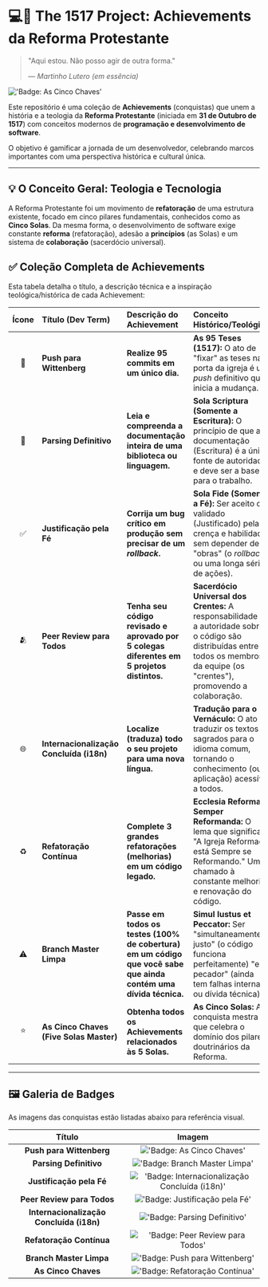 # 💻📜 The 1517 Project: Achievements da Reforma Protestante

> "Aqui estou. Não posso agir de outra forma."
>
> — *Martinho Lutero (em essência)*

!['Badge: As Cinco Chaves'](https://raw.githubusercontent.com/GbrlSouza/Achievements-da-Reforma-Protestante/main/banner.png)

Este repositório é uma coleção de **Achievements** (conquistas) que unem a história e a teologia da **Reforma Protestante** (iniciada em **31 de Outubro de 1517**) com conceitos modernos de **programação e desenvolvimento de software**.

O objetivo é gamificar a jornada de um desenvolvedor, celebrando marcos importantes com uma perspectiva histórica e cultural única.

---

## 💡 O Conceito Geral: Teologia e Tecnologia

A Reforma Protestante foi um movimento de **refatoração** de uma estrutura existente, focado em cinco pilares fundamentais, conhecidos como as **Cinco Solas**. Da mesma forma, o desenvolvimento de software exige constante **reforma** (refatoração), adesão a **princípios** (as Solas) e um sistema de **colaboração** (sacerdócio universal).

## ✅ Coleção Completa de Achievements

Esta tabela detalha o título, a descrição técnica e a inspiração teológica/histórica de cada Achievement:

| Ícone | Título (Dev Term) | Descrição do Achievement | Conceito Histórico/Teológico |
| :---: | :--- | :--- | :--- |
| 🚀 | **Push para Wittenberg** | **Realize 95 commits em um único dia.** | **As 95 Teses (1517):** O ato de "fixar" as teses na porta da igreja é um *push* definitivo que inicia a mudança. |
| 📖 | **Parsing Definitivo** | **Leia e compreenda a documentação inteira de uma biblioteca ou linguagem.** | **Sola Scriptura (Somente a Escritura):** O princípio de que a documentação (Escritura) é a única fonte de autoridade e deve ser a base para o trabalho. |
| ✅ | **Justificação pela Fé** | **Corrija um bug crítico em produção sem precisar de um *rollback*.** | **Sola Fide (Somente a Fé):** Ser aceito ou validado (Justificado) pela crença e habilidade, sem depender de "obras" (o *rollback* ou uma longa série de ações). |
| 🫂 | **Peer Review para Todos** | **Tenha seu código revisado e aprovado por 5 colegas diferentes em 5 projetos distintos.** | **Sacerdócio Universal dos Crentes:** A responsabilidade e a autoridade sobre o código são distribuídas entre todos os membros da equipe (os "crentes"), promovendo a colaboração. |
| 🌐 | **Internacionalização Concluída (i18n)** | **Localize (traduza) todo o seu projeto para uma nova língua.** | **Tradução para o Vernáculo:** O ato de traduzir os textos sagrados para o idioma comum, tornando o conhecimento (ou a aplicação) acessível a todos. |
| ♻️ | **Refatoração Contínua** | **Complete 3 grandes refatorações (melhorias) em um código legado.** | **Ecclesia Reformata Semper Reformanda:** O lema que significa "A Igreja Reformada está Sempre se Reformando." Um chamado à constante melhoria e renovação do código. |
| ⚠️ | **Branch Master Limpa** | **Passe em todos os testes (100% de cobertura) em um código que você sabe que ainda contém uma dívida técnica.** | **Simul Iustus et Peccator:** Ser "simultaneamente justo" (o código funciona perfeitamente) "e pecador" (ainda tem falhas internas ou dívida técnica). |
| ⭐ | **As Cinco Chaves (Five Solas Master)** | **Obtenha todos os Achievements relacionados às 5 Solas.** | **As Cinco Solas:** A conquista mestra que celebra o domínio dos pilares doutrinários da Reforma. |

---

## 🖼️ Galeria de Badges

As imagens das conquistas estão listadas abaixo para referência visual.

| Título | Imagem |
| :---: | :---: |
| **Push para Wittenberg** | !['Badge: As Cinco Chaves'](https://raw.githubusercontent.com/GbrlSouza/Achievements-da-Reforma-Protestante/main/badge/Push%20para%20Wittenberg.png) |
| **Parsing Definitivo** | !['Badge: Branch Master Limpa'](https://raw.githubusercontent.com/GbrlSouza/Achievements-da-Reforma-Protestante/main/badge/Parsing%20Definitivo.png) |
| **Justificação pela Fé** | !['Badge: Internacionalização Concluída (i18n)'](https://raw.githubusercontent.com/GbrlSouza/Achievements-da-Reforma-Protestante/main/badge/Justificação%20pela%20Fé.png) |
| **Peer Review para Todos** | !['Badge: Justificação pela Fé'](https://raw.githubusercontent.com/GbrlSouza/Achievements-da-Reforma-Protestante/main/badge/Peer%20Review%20para%20Todos.png) |
| **Internacionalização Concluída (i18n)** | !['Badge: Parsing Definitivo'](https://raw.githubusercontent.com/GbrlSouza/Achievements-da-Reforma-Protestante/main/badge/Internacionalização%20Concluída%20(i18n).png) |
| **Refatoração Contínua** | !['Badge: Peer Review para Todos'](https://raw.githubusercontent.com/GbrlSouza/Achievements-da-Reforma-Protestante/main/badge/Refatoração%20Contínua.png) |
| **Branch Master Limpa** | !['Badge: Push para Wittenberg'](https://raw.githubusercontent.com/GbrlSouza/Achievements-da-Reforma-Protestante/main/badge/Branch%20Master%20Limpa.png) |
| **As Cinco Chaves** | !['Badge: Refatoração Contínua'](https://raw.githubusercontent.com/GbrlSouza/Achievements-da-Reforma-Protestante/main/badge/As%20Cinco%20Chaves.png) |
